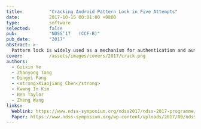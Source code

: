 ```yaml
---
title:          "Cracking Android Pattern Lock in Five Attempts"
date:           2017-10-15 00:01:00 +0800
type:           software
selected:       false
pub:            "NDSS’17   (CCF-B)"
pub_date:       "2017"
abstract: >-
  Pattern lock is widely used as a mechanism for authentication and authorization on Android devices. In this paper, we demonstrate a novel video-based attack to reconstruct Android lock patterns from video footage filmed using a mobile phone camera. Unlike prior attacks on pattern lock, our approach does not require the video to capture any content displayed on the screen. Instead, we employ a computer vision algorithm to track the fingertip movements to infer the pattern. Using the geometry information extracted from the tracked fingertip motions, our approach is able to accurately identify a small number of (often one) candidate patterns to be tested by an adversary. We thoroughly evaluated our approach using 120 unique patterns collected from 215 independent users, by applying it to reconstruct patterns from video footage filmed using smartphone cameras. Experimental results show that our approach can break over 95% of the patterns in five attempts before the device is automatically locked by the Android system. We discovered that, in contrast to many people   s belief, complex patterns do not offer stronger protection under our attacking scenarios. This is demonstrated by the fact that we are able to break all but one complex patterns (with a 97.5% success rate) as opposed to 60% of the simple patterns in the first attempt. Since our threat model is common in day-to-day lives, our workr calls for the community to revisit the risks of using Android pattern lock to protect sensitive information.
cover:          /assets/images/covers/2017/crack.png
authors:
  - Guixin Ye
  - Zhanyong Tang
  - Dingyi Fang
  - <strong>Xiaojiang Chen</strong>
  - Kwang In Kim
  - Ben Taylor
  - Zheng Wang
links:
  Weblink: https://www.ndss-symposium.org/ndss2017/ndss-2017-programme/cracking-android-pattern-lock-five-attempts/
  Paper: https://www.ndss-symposium.org/wp-content/uploads/2017/09/ndss2017_03A-5_Ye_paper.pdf
---
```

